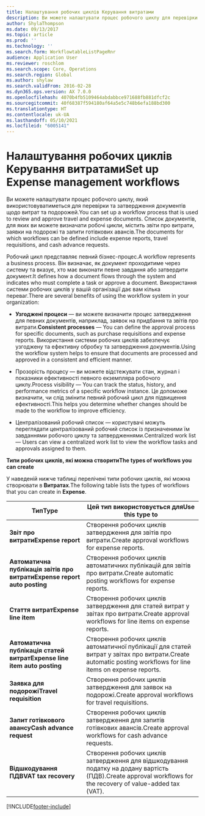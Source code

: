 ```yaml
---
title: Налаштування робочих циклів Керування витратами
description: Ви можете налаштувати процес робочого циклу для перевірки та затвердження документів щодо витрат та подорожей.
author: ShylaThompson
ms.date: 09/13/2017
ms.topic: article
ms.prod: ''
ms.technology: ''
ms.search.form: WorkflowtableListPageRnr
audience: Application User
ms.reviewer: roschlom
ms.search.scope: Core, Operations
ms.search.region: Global
ms.author: shylaw
ms.search.validFrom: 2016-02-28
ms.dyn365.ops.version: AX 7.0.0
ms.openlocfilehash: 4070b4fb5109464abdabbce971688fb881dfcf2c
ms.sourcegitcommit: 40f68387f594180af64a5e5c748b6efa188bd300
ms.translationtype: HT
ms.contentlocale: uk-UA
ms.lasthandoff: 05/10/2021
ms.locfileid: "6005141"
---
```

# <a name="set-up-expense-management-workflows"></a><span data-ttu-id="3ad9c-103">Налаштування робочих циклів Керування витратами</span><span class="sxs-lookup"><span data-stu-id="3ad9c-103">Set up Expense management workflows</span></span>

<span data-ttu-id="3ad9c-104">Ви можете налаштувати процес робочого циклу, який використовуватиметься для перевірки та затвердження документів щодо витрат та подорожей.</span><span class="sxs-lookup"><span data-stu-id="3ad9c-104">You can set up a workflow process that is used to review and approve travel and expense documents.</span></span> <span data-ttu-id="3ad9c-105">Список документів, для яких ви можете визначати робочі цикли, містить звіти про витрати, заявки на подорожі та запити готівкових авансів.</span><span class="sxs-lookup"><span data-stu-id="3ad9c-105">The documents for which workflows can be defined include expense reports, travel requisitions, and cash advance requests.</span></span>

<span data-ttu-id="3ad9c-106">Робочий цикл представляє певний бізнес-процес.</span><span class="sxs-lookup"><span data-stu-id="3ad9c-106">A workflow represents a business process.</span></span> <span data-ttu-id="3ad9c-107">Він визначає, як документ проходитиме через систему та вказує, хто має виконати певне завдання або затвердити документ.</span><span class="sxs-lookup"><span data-stu-id="3ad9c-107">It defines how a document flows through the system and indicates who must complete a task or approve a document.</span></span> <span data-ttu-id="3ad9c-108">Використання системи робочих циклів у вашій організації дає вам кілька переваг.</span><span class="sxs-lookup"><span data-stu-id="3ad9c-108">There are several benefits of using the workflow system in your organization:</span></span>

-   <span data-ttu-id="3ad9c-109">**Узгоджені процеси** — ви можете визначити процес затвердження для певних документів, наприклад, заявок на придбання та звітів про витрати.</span><span class="sxs-lookup"><span data-stu-id="3ad9c-109">**Consistent processes** — You can define the approval process for specific documents, such as purchase requisitions and expense reports.</span></span> <span data-ttu-id="3ad9c-110">Використання системи робочих циклів забезпечує узгоджену та ефективну обробку та затвердження документів.</span><span class="sxs-lookup"><span data-stu-id="3ad9c-110">Using the workflow system helps to ensure that documents are processed and approved in a consistent and efficient manner.</span></span>

-   <span data-ttu-id="3ad9c-111">Прозорість процесу — ви можете відстежувати стан, журнал і показники ефективності певного екземпляра робочого циклу.</span><span class="sxs-lookup"><span data-stu-id="3ad9c-111">Process visibility — You can track the status, history, and performance metrics of a specific workflow instance.</span></span> <span data-ttu-id="3ad9c-112">Це допоможе визначити, чи слід змінити певний робочий цикл для підвищення ефективності.</span><span class="sxs-lookup"><span data-stu-id="3ad9c-112">This helps you determine whether changes should be made to the workflow to improve efficiency.</span></span>

-   <span data-ttu-id="3ad9c-113">Централізований робочий список — користувачі можуть переглядати централізований робочий список із призначеними їм завданнями робочого циклу та затвердженнями.</span><span class="sxs-lookup"><span data-stu-id="3ad9c-113">Centralized work list — Users can view a centralized work list to view the workflow tasks and approvals assigned to them.</span></span> 

<span data-ttu-id="3ad9c-114">**Типи робочих циклів, які можна створити**</span><span class="sxs-lookup"><span data-stu-id="3ad9c-114">**The types of workflows you can create**</span></span>

<span data-ttu-id="3ad9c-115">У наведеній нижче таблиці перелічені типи робочих циклів, які можна створювати в **Витратах**.</span><span class="sxs-lookup"><span data-stu-id="3ad9c-115">The following table lists the types of workflows that you can create in **Expense**.</span></span>


|              <span data-ttu-id="3ad9c-116"><strong>Тип</strong></span><span class="sxs-lookup"><span data-stu-id="3ad9c-116"><strong>Type</strong></span></span>              |                   <span data-ttu-id="3ad9c-117"><strong>Цей тип використовується для</strong></span><span class="sxs-lookup"><span data-stu-id="3ad9c-117"><strong>Use this type to</strong></span></span>                   |
|-------------------------------------------------|-----------------------------------------------------------------------|
|         <span data-ttu-id="3ad9c-118"><strong>Звіт про витрати</strong></span><span class="sxs-lookup"><span data-stu-id="3ad9c-118"><strong>Expense report</strong></span></span>         |            <span data-ttu-id="3ad9c-119">Створення робочих циклів затвердження для звітів про витрати.</span><span class="sxs-lookup"><span data-stu-id="3ad9c-119">Create approval workflows for expense reports.</span></span>             |
|  <span data-ttu-id="3ad9c-120"><strong>Автоматична публікація звітів про витрати</strong></span><span class="sxs-lookup"><span data-stu-id="3ad9c-120"><strong>Expense report auto posting</strong></span></span>   |        <span data-ttu-id="3ad9c-121">Створення робочих циклів автоматичних публікацій для звітів про витрати.</span><span class="sxs-lookup"><span data-stu-id="3ad9c-121">Create automatic posting workflows for expense reports.</span></span>        |
|       <span data-ttu-id="3ad9c-122"><strong>Стаття витрат</strong></span><span class="sxs-lookup"><span data-stu-id="3ad9c-122"><strong>Expense line item</strong></span></span>        |     <span data-ttu-id="3ad9c-123">Створення робочих циклів затвердження для статей витрат у звітах про витрати.</span><span class="sxs-lookup"><span data-stu-id="3ad9c-123">Create approval workflows for line items on expense reports.</span></span>      |
| <span data-ttu-id="3ad9c-124"><strong>Автоматична публікація статей витрат</strong></span><span class="sxs-lookup"><span data-stu-id="3ad9c-124"><strong>Expense line item auto posting</strong></span></span> | <span data-ttu-id="3ad9c-125">Створення робочих циклів автоматичної публікації для статей витрат у звітах про витрати.</span><span class="sxs-lookup"><span data-stu-id="3ad9c-125">Create automatic posting workflows for line items on expense reports.</span></span> |
|       <span data-ttu-id="3ad9c-126"><strong>Заявка для подорожі</strong></span><span class="sxs-lookup"><span data-stu-id="3ad9c-126"><strong>Travel requisition</strong></span></span>       |          <span data-ttu-id="3ad9c-127">Створення робочих циклів затвердження для заявок на подорожі.</span><span class="sxs-lookup"><span data-stu-id="3ad9c-127">Create approval workflows for travel requisitions.</span></span>           |
|      <span data-ttu-id="3ad9c-128"><strong>Запит готівкового авансу</strong></span><span class="sxs-lookup"><span data-stu-id="3ad9c-128"><strong>Cash advance request</strong></span></span>      |         <span data-ttu-id="3ad9c-129">Створення робочих циклів затвердження для запитів готівкових авансів.</span><span class="sxs-lookup"><span data-stu-id="3ad9c-129">Create approval workflows for cash advance requests.</span></span>          |
|        <span data-ttu-id="3ad9c-130"><strong>Відшкодування ПДВ</strong></span><span class="sxs-lookup"><span data-stu-id="3ad9c-130"><strong>VAT tax recovery</strong></span></span>        | <span data-ttu-id="3ad9c-131">Створення робочих циклів затвердження для відшкодування податку на додану вартість (ПДВ).</span><span class="sxs-lookup"><span data-stu-id="3ad9c-131">Create approval workflows for the recovery of value-added tax (VAT).</span></span>  |



[!INCLUDE[footer-include](../includes/footer-banner.md)]